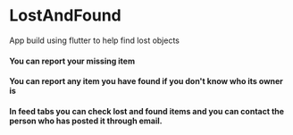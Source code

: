 # LostAndFound
App build using flutter to help find lost objects
#### You can report your missing item
#### You can report any item you have found if you don't know who its owner is
#### In feed tabs you can check lost and found items and you can contact the person who has posted it through email.
